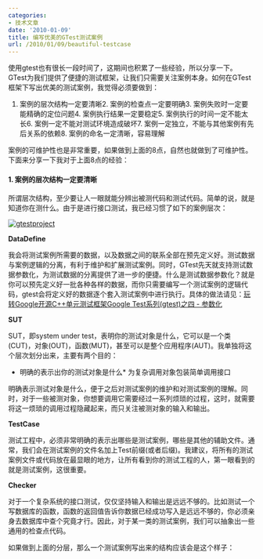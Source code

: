 ```yaml
---
categories:
- 技术文章
date: '2010-01-09'
title: 编写优美的GTest测试案例
url: /2010/01/09/beautiful-testcase
---
```



使用gtest也有很长一段时间了，这期间也积累了一些经验，所以分享一下。GTest为我们提供了便捷的测试框架，让我们只需要关注案例本身。如何在GTest框架下写出优美的测试案例，我觉得必须要做到：

1.  案例的层次结构一定要清晰2.  案例的检查点一定要明确3.  案例失败时一定要能精确的定位问题4.  案例执行结果一定要稳定5.  案例执行的时间一定不能太长6.  案例一定不能对测试环境造成破坏7.  案例一定独立，不能与其他案例有先后关系的依赖8.  案例的命名一定清晰，容易理解  

案例的可维护性也是非常重要，如果做到上面的8点，自然也就做到了可维护性。下面来分享一下我对于上面8点的经验：

#### 1. 案例的层次结构一定要清晰

所谓层次结构，至少要让人一眼就能分辨出被测代码和测试代码。简单的说，就是知道你在测什么。由于是进行接口测试，我已经习惯了如下的案例层次：
  
[![gtestproject](http://images.cnblogs.com/cnblogs_com/coderzh/WindowsLiveWriter/GTest_999B/gtestproject_thumb_2.jpg "gtestproject")](http://images.cnblogs.com/cnblogs_com/coderzh/WindowsLiveWriter/GTest_999B/gtestproject_3.jpg) 

**DataDefine**

我会将测试案例所需要的数据，以及数据之间的联系全部在预先定义好。测试数据与案例逻辑的分离，有利于维护和扩展测试案例。同时，GTest先天就支持测试数据参数化，为测试数据的分离提供了进一步的便捷。什么是测试数据参数化？就是你可以预先定义好一批各种各样的数据，而你只需要编写一个测试案例的逻辑代码，gtest会将定义好的数据逐个套入测试案例中进行执行。具体的做法请见：[玩转Google开源C++单元测试框架Google Test系列(gtest)之四 - 参数化](http://www.cnblogs.com/coderzh/archive/2009/04/08/1431297.html)

**SUT**

SUT，即system under test，表明你的测试对象是什么，它可以是一个类(CUT)，对象(OUT)，函数(MUT)，甚至可以是整个应用程序(AUT)。我单独将这个层次划分出来，主要有两个目的：

*   明确的表示出你的测试对象是什么*   为复杂调用对象包装简单调用接口  

明确表示测试对象是什么，便于之后对测试案例的维护和对测试案例的理解。同时，对于一些被测对象，你想要调用它需要经过一系列烦琐的过程，这时，就需要将这一烦琐的调用过程隐藏起来，而只关注被测对象的输入和输出。

**TestCase**

测试工程中，必须非常明确的表示出哪些是测试案例，哪些是其他的辅助文件。通常，我们会在测试案例的文件名加上Test前缀(或者后缀)。我建议，将所有的测试案例文件或代码放在最显眼的地方，让所有看到你的测试工程的人，第一眼看到的就是测试案例，这很重要。

**Checker**

对于一个复杂系统的接口测试，仅仅坚持输入和输出是远远不够的。比如测试一个写数据库的函数，函数的返回值告诉你数据已经成功写入是远远不够的，你必须亲身去数据库中查个究竟才行。因此，对于某一类的测试案例，我们可以抽象出一些通用的检查点代码。

如果做到上面的分层，那么一个测试案例写出来的结构应该会是这个样子：
<div class="cnblogs_code"><div><!--

Code highlighting produced by Actipro CodeHighlighter (freeware)
http://www.CodeHighlighter.com/

--><span style="color: #000000;">TEST(TestFoo,&nbsp;JustDemo)
{
&nbsp;&nbsp;&nbsp;&nbsp;GetTestData();&nbsp;</span><span style="color: #008000;">//</span><span style="color: #008000;">&nbsp;获取测试数据</span><span style="color: #008000;">
</span><span style="color: #000000;">&nbsp;&nbsp;&nbsp;&nbsp;
&nbsp;&nbsp;&nbsp;&nbsp;CallSUT();&nbsp;</span><span style="color: #008000;">//</span><span style="color: #008000;">&nbsp;调用被测方法</span><span style="color: #008000;">
</span><span style="color: #000000;">
&nbsp;&nbsp;&nbsp;&nbsp;CheckSomething();&nbsp;</span><span style="color: #008000;">//</span><span style="color: #008000;">&nbsp;检查点验证</span><span style="color: #008000;">
</span><span style="color: #000000;">}</span></div></div>

这样的测试案例，一目了然。

#### 2. 案例的检查点一定要明确

一定要明确案例的检查点是什么，并且让检查点尽量集中。有一个不好的习惯就是核心的检查点在分布在多个函数中，需要不断的跳转才能了解到这个案例检查了些什么。好的做法应该是尽量让检查点集中，能够非常清晰的分辨出案例对被测代码做了哪些检查。所以，尽量让Gtest的ASSERT_和EXPECT_系列的宏放在明显和正确的地方。

#### 3. 案例失败时一定要能精确的定位问题

测试案例失败时，我们通常手忙脚乱。如果一个测试案例Failed，却不能立即推断是被测代码的Bug的话，这个测试案例也有待改进。我们可以在一些复杂的检查点断言中加入一些辅助信息，方便我们定位问题。比如下面这个测试案例：
<div class="cnblogs_code"><div><!--

Code highlighting produced by Actipro CodeHighlighter (freeware)
http://www.CodeHighlighter.com/

--><span style="color: #0000ff;">int</span><span style="color: #000000;">&nbsp;n&nbsp;</span><span style="color: #000000;">=</span><span style="color: #000000;">&nbsp;</span><span style="color: #000000;">-</span><span style="color: #800080;">1</span><span style="color: #000000;">;
</span><span style="color: #0000ff;">bool</span><span style="color: #000000;">&nbsp;actualResult&nbsp;</span><span style="color: #000000;">=</span><span style="color: #000000;">&nbsp;Foo::Dosometing(n);
ASSERT_TRUE(actualResult)</span></div></div>

如果测试案例失败了，会得到下面的信息：

<div class="cnblogs_code"><div><!--

Code highlighting produced by Actipro CodeHighlighter (freeware)
http://www.CodeHighlighter.com/

--><span style="color: #000000;">Value&nbsp;of:&nbsp;actualResult
Actual:&nbsp;</span><span style="color: #0000ff;">false</span><span style="color: #000000;">
Expected:</span><span style="color: #0000ff;">true</span></div></div>

这样的结果对于我们来说，几乎没有什么用。因为我们根本不知道actualResult是什么，以及在什么情况下才会出现非预期值。因此，在断言处多加入一些信息，将有助于定位问题：
<div class="cnblogs_code"><div><!--

Code highlighting produced by Actipro CodeHighlighter (freeware)
http://www.CodeHighlighter.com/

--><span style="color: #0000ff;">int</span><span style="color: #000000;">&nbsp;n&nbsp;</span><span style="color: #000000;">=</span><span style="color: #000000;">&nbsp;</span><span style="color: #000000;">-</span><span style="color: #800080;">1</span><span style="color: #000000;">;
</span><span style="color: #0000ff;">bool</span><span style="color: #000000;">&nbsp;actualResult&nbsp;</span><span style="color: #000000;">=</span><span style="color: #000000;">&nbsp;Foo::Dosometing(n);
ASSERT_TRUE(actualResult)&nbsp;</span><span style="color: #000000;">&lt;&lt;</span><span style="color: #000000;">&nbsp;L</span><span style="color: #800000;">"</span><span style="color: #800000;">Call&nbsp;Foo::Dosometing(n)&nbsp;when&nbsp;n&nbsp;=&nbsp;</span><span style="color: #800000;">"</span><span style="color: #000000;">&nbsp;</span><span style="color: #000000;">&lt;&lt;</span><span style="color: #000000;">&nbsp;n;</span></div></div>

#### 
4. 案例执行结果一定要稳定

要保证测试案例在什么时候、什么情况下执行的结果都是一样的。一个一会成功一会失败的案例是没有意义的。要保证案例稳定性的方法有很多，比如杜绝案例之间的影响，有时候，由于前一个案例执行完后，将一些系统的环境破坏了，导致后面的案例执行失败。在测试某些本身就存在一定几率或延时的系统时，使用超时机制是比较简单的办法。比如，你需要测试一个启动Windows服务的方法，如果我们在调用了该方法后立即进行检查，很可能检查点会失败，有时候也许又是通过的。这是因为Windows服务由Stop状态到Running状态，中间还要经过一个Padding状态。所以，简单的做法是使用超时机制，隔断时间检查一次，直到超过某个最大忍受时间。
<div class="cnblogs_code" onclick="cnblogs_code_show('bf476fb7-90bf-42ca-a114-4ab3fb2e1bc2')">![](http://images.cnblogs.com/OutliningIndicators/ContractedBlock.gif)<div id="cnblogs_code_open_bf476fb7-90bf-42ca-a114-4ab3fb2e1bc2"><div><!--

Code highlighting produced by Actipro CodeHighlighter (freeware)
http://www.CodeHighlighter.com/

--><span style="color: #000000;">ASSERT_TRUE(StartService(</span><span style="color: #800000;">'</span><span style="color: #800000;">xxx</span><span style="color: #800000;">'</span><span style="color: #000000;">));
</span><span style="color: #0000ff;">int</span><span style="color: #000000;">&nbsp;tryTimes&nbsp;</span><span style="color: #000000;">=</span><span style="color: #000000;">&nbsp;</span><span style="color: #800080;">0</span><span style="color: #000000;">;
</span><span style="color: #0000ff;">int</span><span style="color: #000000;">&nbsp;status&nbsp;</span><span style="color: #000000;">=</span><span style="color: #000000;">&nbsp;GetServiceStatus(</span><span style="color: #800000;">'</span><span style="color: #800000;">xxx</span><span style="color: #800000;">'</span><span style="color: #000000;">);
</span><span style="color: #0000ff;">while</span><span style="color: #000000;">&nbsp;(status&nbsp;</span><span style="color: #000000;">!=</span><span style="color: #000000;">&nbsp;Running)
{
&nbsp;&nbsp;&nbsp;&nbsp;</span><span style="color: #0000ff;">if</span><span style="color: #000000;">&nbsp;(tryTimes&nbsp;</span><span style="color: #000000;">&gt;=</span><span style="color: #000000;">&nbsp;</span><span style="color: #800080;">10</span><span style="color: #000000;">)
&nbsp;&nbsp;&nbsp;&nbsp;&nbsp;&nbsp;&nbsp;&nbsp;</span><span style="color: #0000ff;">break</span><span style="color: #000000;">;
&nbsp;&nbsp;&nbsp;&nbsp;::Sleep(</span><span style="color: #800080;">200</span><span style="color: #000000;">);
&nbsp;&nbsp;&nbsp;&nbsp;tryTimes</span><span style="color: #000000;">++</span><span style="color: #000000;">;
&nbsp;&nbsp;&nbsp;&nbsp;status&nbsp;</span><span style="color: #000000;">=</span><span style="color: #000000;">&nbsp;GetServiceStatus(</span><span style="color: #800000;">'</span><span style="color: #800000;">xxx</span><span style="color: #800000;">'</span><span style="color: #000000;">);
}
ASSERT_EQ(Running,&nbsp;status)&nbsp;</span><span style="color: #000000;">&lt;&lt;</span><span style="color: #000000;">&nbsp;</span><span style="color: #800000;">"</span><span style="color: #800000;">Check&nbsp;the&nbsp;status&nbsp;after&nbsp;StartService('xxx')</span><span style="color: #800000;">"</span><span style="color: #000000;">;</span></div></div></div>

&nbsp;

#### 5. 案例执行的时间一定不能太长

我们应该尽量让案例能够快速的执行，一方面，我们可以通过优化我们的代码来减少运行时间，比如，减少对重复内容的读取。一方面，对于一些比较耗时的操作，比如文件系统，网络操作，我们可以使用Mock对象来替代真实的对象。使用GMock是一个不错的选择。

#### 6. 案例一定不能对测试环境造成破坏

有的案例需要在特定的环境下来能执行，因此会在案例的初始化时对环境进行一些修改。注意，不管对什么东西进行了修改，一定要保证在案例执行完成的TearDown中将这些环境都还原回来。否则有可能对后面的案例造成影响，或者出现一些莫名其妙的错误。

#### 7. 案例一定独立，不能与其他案例有先后关系的依赖

任何一个案例都不依赖于其他测试案例，任何一个案例的执行结果都不应该影响到别的案例。任何一个案例都可以单独拿出去正确的执行。所以，不能寄希望于前一个案例所做的环境准备，因为这是不对的。

#### 8. 案例的命名一定清晰，容易理解

案例的名字要规范，长不要紧，一定要清晰的表达测试案例的用途。比如，下面的测试案例名称都是不好的：
<div class="cnblogs_code"><div><!--

Code highlighting produced by Actipro CodeHighlighter (freeware)
http://www.CodeHighlighter.com/

--><span style="color: #000000;">TEST(TestFoo,&nbsp;Test)
TEST(TestFoo,&nbsp;Normal)
TEST(TestFoo,&nbsp;Alright)</span></div></div>

比如像下面的案例名称就会好一点：

<div class="cnblogs_code"><div><!--

Code highlighting produced by Actipro CodeHighlighter (freeware)
http://www.CodeHighlighter.com/

--><span style="color: #000000;">TEST(TestFoo,&nbsp;Return_True_When_ParameterN_Larger_Then_Zero)
TEST(TestFoo,&nbsp;Return_False_When_ParameterN_Is_Zero)</span></div></div>